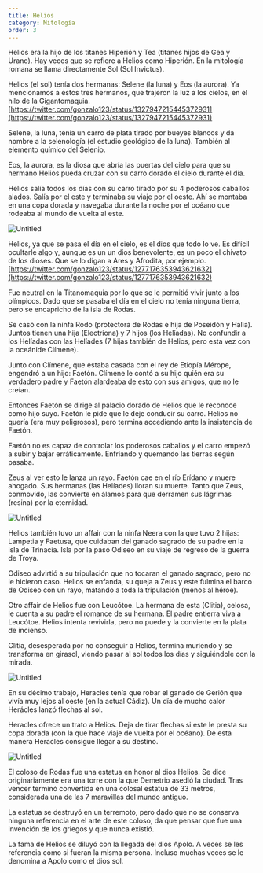 ```yaml
---
title: Helios
category: Mitología
order: 3
---
```


Helios era la hijo de los titanes Hiperión y Tea (titanes hijos de Gea y Urano). Hay veces que se refiere a Helios como Hiperión. En la mitología romana se llama directamente Sol (Sol Invictus).

Helios (el sol) tenía dos hermanas: Selene (la luna) y Eos (la aurora). Ya mencionamos a estos tres hermanos, que trajeron la luz a los cielos, en el hilo de la Gigantomaquia. [https://twitter.com/gonzalo123/status/1327947215445372931](https://twitter.com/gonzalo123/status/1327947215445372931)

Selene, la luna, tenía un carro de plata tirado por bueyes blancos y da nombre a la selenología (el estudio geológico de la luna). También al elemento químico del Selenio.

Eos, la aurora, es la diosa que abría las puertas del cielo para que su hermano Helios pueda cruzar con su carro dorado el cielo durante el día.

Helios salía todos los días con su carro tirado por su 4 poderosos caballos alados. Salía por el este y terminaba su viaje por el oeste. Ahí se montaba en una copa dorada y navegaba durante la noche por el océano que rodeaba al mundo de vuelta al este.

![Untitled]({{site.baseurl}}/images/Helios%20925b1869373d4eecb712b1e81b85add0/helios_-_Buscar_con_Google.jpg)

Helios, ya que se pasa el día en el cielo, es el dios que todo lo ve. Es difícil ocultarle algo y, aunque es un un dios benevolente, es un poco el chivato de los dioses. Que se lo digan a Ares y Afrodita, por ejemplo. [https://twitter.com/gonzalo123/status/1277176353943621632](https://twitter.com/gonzalo123/status/1277176353943621632)

Fue neutral en la Titanomaquia por lo que se le permitió vivir junto a los olímpicos. Dado que se pasaba el día en el cielo no tenía ninguna tierra, pero se encapricho de la isla de Rodas.

Se casó con la ninfa Rodo (protectora de Rodas e hija de Poseidón y Halia). Juntos tienen una hija (Electriona) y 7 hijos (los Helíadas). No confundir a los Helíadas con las Helíades (7 hijas también de Helios, pero esta vez con la oceánide Clímene).

Junto con Clímene, que estaba casada con el rey de Etiopía Mérope, engendró a un hijo: Faetón. Clímene le contó a su hijo quién era su verdadero padre y Faetón alardeaba de esto con sus amigos, que no le creían.

Entonces Faetón se dirige al palacio dorado de Helios que le reconoce como hijo suyo. Faetón le pide que le deje conducir su carro. Helios no quería (era muy peligrosos), pero termina accediendo ante la insistencia de Faetón.

Faetón no es capaz de controlar los poderosos caballos y el carro empezó a subir y bajar erráticamente. Enfriando y quemando las tierras según pasaba.

Zeus al ver esto le lanza un rayo. Faetón cae en el río Erídano y muere ahogado. Sus hermanas (las Helíades) lloran su muerte. Tanto que Zeus, conmovido, las convierte en álamos para que derramen sus lágrimas (resina) por la eternidad.

![Untitled]({{site.baseurl}}/images/Helios%20925b1869373d4eecb712b1e81b85add0/La_caida_de_Faeton__Jan_Carel_van_Eyck__-_Faeton_-_Wikipedia__la_enciclopedia_libre.jpg)

Helios también tuvo un affair con la ninfa Neera con la que tuvo 2 hijas: Lampetia y Faetusa, que cuidaban del ganado sagrado de su padre en la isla de Trinacia. Isla por la pasó Odiseo en su viaje de regreso de la guerra de Troya.

Odiseo advirtió a su tripulación que no tocaran el ganado sagrado, pero no le hicieron caso. Helios se enfanda, su queja a Zeus y este fulmina el barco de Odiseo con un rayo, matando a toda la tripulación (menos al héroe).

Otro affair de Helios fue con Leucótoe. La hermana de esta (Clitia), celosa, le cuenta a su padre el romance de su hermana. El padre entierra viva a Leucótoe. Helios intenta revivirla, pero no puede y la convierte en la plata de incienso.

Clitia, desesperada por no conseguir a Helios, termina muriendo y se transforma en girasol, viendo pasar al sol todos los días y siguiéndole con la mirada.

![Untitled]({{site.baseurl}}/images/Helios%20925b1869373d4eecb712b1e81b85add0/Clitia__mito_griego_del_girasol___Mitos__leyendas_y_mas___.jpg)

En su décimo trabajo, Heracles tenía que robar el ganado de Gerión que vivía muy lejos al oeste (en la actual Cádiz). Un día de mucho calor Herácles lanzó flechas al sol. 

Heracles ofrece un trato a Helios. Deja de tirar flechas si este le presta su copa dorada (con la que hace viaje de vuelta por el océano). De esta manera Heracles consigue llegar a su destino.

![Untitled]({{site.baseurl}}/images/Helios%20925b1869373d4eecb712b1e81b85add0/Heracles_on_the_sea_in_the_bowl_of_Helios_-_Gerion_-_Wikipedia__la_enciclopedia_libre.jpg)

El coloso de Rodas fue una estatua en honor al dios Helios. Se dice originariamente era una torre con la que Demetrio asedió la ciudad. Tras vencer terminó convertida en una colosal estatua de 33 metros, considerada una de las 7 maravillas del mundo antiguo.

La estatua se destruyó en un terremoto, pero dado que no se conserva ninguna referencia en el arte de este coloso, da que pensar que fue una invención de los griegos y que nunca existió.

La fama de Helios se diluyó con la llegada del dios Apolo. A veces se les referencia como si fueran la misma persona. Incluso muchas veces se le denomina a Apolo como el dios sol.
